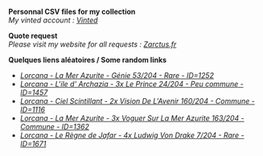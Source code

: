 **Personnal CSV files for my collection**  
*My vinted account : [Vinted](https://www.vinted.fr/member/223153477)*

**Quote request**  
*Please visit my website for all requests : [Zarctus.fr](https://www.zarctus.fr/)*


**Quelques liens aléatoires / Some random links**
- *[Lorcana - La Mer Azurite - Génie 53/204 - Rare - ID=1252](https://www.vinted.fr/items/6781508381-lorcana-la-mer-azurite-genie-53204-rare-id1252)*
- *[Lorcana - L'ile d' Archazia - 3x Le Prince 24/204 - Peu commune - ID=1457](https://www.vinted.fr/items/6604625777-lorcana-lile-d-archazia-3x-le-prince-24204-peu-commune-id1457)*
- *[Lorcana - Ciel Scintillant - 2x Vision De L'Avenir 160/204 - Commune - ID=1116](https://www.vinted.fr/items/5449269699-lorcana-ciel-scintillant-2x-vision-de-lavenir-160204-commune-id1116)*
- *[Lorcana - La Mer Azurite - 3x Voguer Sur La Mer Azurite 163/204 - Commune - ID=1362](https://www.vinted.fr/items/5675903361-lorcana-la-mer-azurite-3x-voguer-sur-la-mer-azurite-163204-commune-id1362)*
- *[Lorcana - Le Règne de Jafar - 4x Ludwig Von Drake 7/204 - Rare - ID=1671](https://www.vinted.fr/items/6631505014-lorcana-le-regne-de-jafar-4x-ludwig-von-drake-7204-rare-id1671)*

